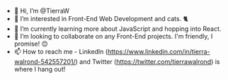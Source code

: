 - 👋 Hi, I’m @TierraW
- 👀 I’m interested in Front-End Web Development and cats. 🐈 
- 🌱 I’m currently learning more about JavaScript and hopping into React.
- 💞️ I’m looking to collaborate on any Front-End projects. I'm friendly, I promise! 😊 
- 📫 How to reach me - LinkedIn (https://www.linkedin.com/in/tierra-walrond-542557201/) and Twitter (https://twitter.com/tierrawalrond) is where I hang out!

<!---
TierraW/TierraW is a ✨ special ✨ repository because its `README.md` (this file) appears on your GitHub profile.
You can click the Preview link to take a look at your changes.
--->

